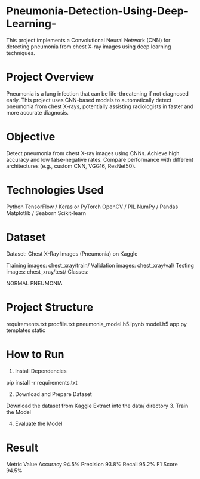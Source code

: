 # Pneumonia-Detection-Using-Deep-Learning-
This project implements a Convolutional Neural Network (CNN) for detecting pneumonia from chest X-ray images using deep learning techniques.

# Project Overview
Pneumonia is a lung infection that can be life-threatening if not diagnosed early. This project uses CNN-based models to automatically detect pneumonia from chest X-rays, potentially assisting radiologists in faster and more accurate diagnosis.

# Objective
Detect pneumonia from chest X-ray images using CNNs.
Achieve high accuracy and low false-negative rates.
Compare performance with different architectures (e.g., custom CNN, VGG16, ResNet50).
# Technologies Used
Python
TensorFlow / Keras or PyTorch
OpenCV / PIL
NumPy / Pandas
Matplotlib / Seaborn
Scikit-learn
# Dataset
Dataset: Chest X-Ray Images (Pneumonia) on Kaggle

Training images: chest_xray/train/
Validation images: chest_xray/val/
Testing images: chest_xray/test/
Classes:

NORMAL
PNEUMONIA
# Project Structure
requirements.txt
procfile.txt
pneumonia_model.h5.ipynb
model.h5
app.py
templates
static
# How to Run
1. Install Dependencies

pip install -r requirements.txt

2. Download and Prepare Dataset

Download the dataset from Kaggle
Extract into the data/ directory
3. Train the Model

4. Evaluate the Model

# Result
Metric	Value
Accuracy	94.5%
Precision	93.8%
Recall	95.2%
F1 Score	94.5%
